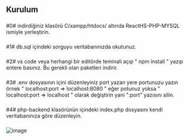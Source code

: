 ## Kurulum 

###
#0# indirdiğiniz klasörü C/xampp/htdocs/ altında ReactHS-PHP-MYSQL ismiyle yerleştirin.
###

###
#1# db.sql içindeki sorguyu veritabanınızda okutunuz.
###

###
#2# vs code veya herhangi bir editörde teminali açıp " npm install " yazıp entere basınız. Bu gerekli olan paketleri indirir.
###

###
#3# .env dosyasının içini düzenleyiniz port yazan yere portunuzu yazın örnek " localhost:port => localhost:8080 " eğer potunuz yoksa " localhost:port => localhost " olarak değiştirin yani ":port" yazısını silin.

###
#4# php-backend klasörünün içindeki index.php dosyasını kendi veritabanınıza göre düzenleyin.
###

![image](https://user-images.githubusercontent.com/119454329/204661170-93474bc3-b092-40c3-9154-e1fd19417eb5.png)
